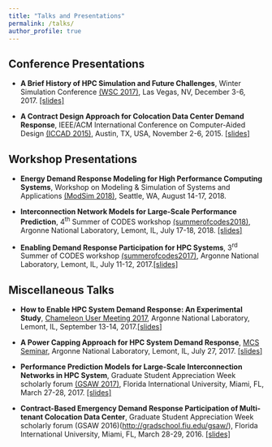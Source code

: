 ```yaml
---
title: "Talks and Presentations"
permalink: /talks/
author_profile: true
---
```


## Conference Presentations
* **A Brief History of HPC Simulation and Future Challenges**, Winter Simulation Conference [(WSC 2017)](http://meetings2.informs.org/wordpress/wsc2017/), Las Vegas, NV, December 3-6, 2017. [[slides]](https://kishwarbd.github.io/files/slides/wsc17.pdf)

* **A Contract Design Approach for Colocation Data Center Demand Response**, IEEE/ACM International Conference on Computer-Aided Design [(ICCAD 2015)](https://iccad.com/), Austin, TX, USA, November 2-6, 2015. [[slides]](https://kishwarbd.github.io/files/slides/iccad15.pdf)

## Workshop Presentations

* **Energy Demand Response Modeling for High Performance Computing Systems**, Workshop on Modeling & Simulation of Systems and Applications [(ModSim 2018)](https://www.bnl.gov/modsim2018/), Seattle, WA, August 14-17, 2018.

* **Interconnection Network Models for Large-Scale Performance Prediction**, 4<sup>th</sup> Summer of CODES workshop [(summerofcodes2018)](https://press3.mcs.anl.gov/summerofcodes2018/), Argonne National Laboratory, Lemont, IL, July 17-18, 2018. [[slides]](https://kishwarbd.github.io/files/slides/codes18.pdf)

* **Enabling Demand Response Participation for HPC Systems**, 3<sup>rd</sup> Summer of CODES workshop [(summerofcodes2017)]((https://press3.mcs.anl.gov/summerofcodes2017/)), Argonne National Laboratory, Lemont, IL, July 11-12, 2017.[[slides]](https://kishwarbd.github.io/files/slides/codes17.pdf)

## Miscellaneous Talks

* **How to Enable HPC System Demand Response: An Experimental Study**, [Chameleon User Meeting 2017](https://press3.mcs.anl.gov/ccusers2017/), Argonne National Laboratory, Lemont, IL, September 13-14, 2017.[[slides]](https://kishwarbd.github.io/files/slides/chameleonusermeeting17.pdf)

* **A Power Capping Approach for HPC System Demand Response**, [MCS Seminar](https://www.alcf.anl.gov/events/power-capping-approach-hpc-system-demand-response), Argonne National Laboratory, Lemont, IL, July 27, 2017. [[slides]](https://kishwarbd.github.io/files/slides/anl-seminar17.pdf)

* **Performance Prediction Models for Large-Scale Interconnection Networks in HPC System**, Graduate Student Appreciation Week scholarly forum [(GSAW 2017)](http://gradschool.fiu.edu/gsaw/), Florida International University, Miami, FL, March 27-28, 2017. [[slides]](https://kishwarbd.github.io/files/slides/gsaw17.pdf)

* **Contract-Based Emergency Demand Response Participation of Multi-tenant Colocation Data Center**, Graduate Student Appreciation Week scholarly forum (GSAW 2016)(http://gradschool.fiu.edu/gsaw/), Florida International University, Miami, FL, March 28-29, 2016. [[slides]](https://kishwarbd.github.io/files/slides/gsaw16.pdf)



